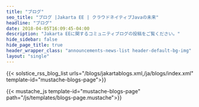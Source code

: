 ```yaml
---
title: "ブログ"
seo_title: "ブログ |Jakarta EE | クラウドネイティブJavaの未来"
headline: "ブログ"
date: 2018-04-05T16:09:45-04:00
description: "Jakarta EEに関するコミュニティブログの投稿をご覧ください。"
hide_sidebar: false
hide_page_title: true
header_wrapper_class: "announcements-news-list header-default-bg-img"
layout: "single"
---
```


{{< solstice_rss_blog_list urls="/blogs/jakartablogs.xml,/ja/blogs/index.xml" template-id="mustache-blogs-page">}}

{{< mustache_js template-id="mustache-blogs-page" path="/js/templates/blogs-page.mustache">}}